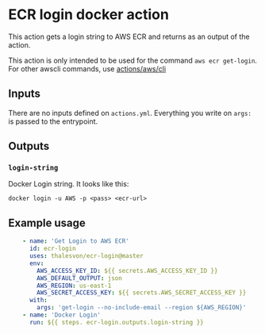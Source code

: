 # ECR login docker action

This action gets a login string to AWS ECR and returns as an output of the action.

This action is only intended to be used for the command `aws ecr get-login`. For other awscli commands, use [actions/aws/cli][1]

## Inputs

There are no inputs defined on `actions.yml`. Everything you write on `args:` is passed to the entrypoint.

## Outputs

### `login-string`

Docker Login string. 
It looks like this: 

```
docker login -u AWS -p <pass> <ecr-url>
```

## Example usage
```yaml
    - name: 'Get Login to AWS ECR'
      id: ecr-login
      uses: thalesvon/ecr-login@master
      env:
        AWS_ACCESS_KEY_ID: ${{ secrets.AWS_ACCESS_KEY_ID }}
        AWS_DEFAULT_OUTPUT: json
        AWS_REGION: us-east-1
        AWS_SECRET_ACCESS_KEY: ${{ secrets.AWS_SECRET_ACCESS_KEY }}
      with:
        args: 'get-login --no-include-email --region ${AWS_REGION}'
    - name: 'Docker Login'
      run: ${{ steps. ecr-login.outputs.login-string }}
```
[1]:https://github.com/actions/aws
